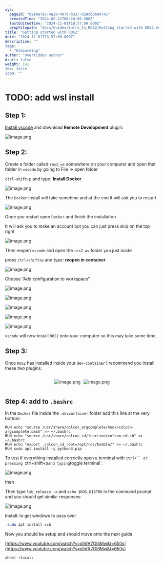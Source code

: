 ```yaml
---
sys:
  pageId: "89e0a78c-4e2b-4070-b327-d28cb0694742"
  createdTime: "2024-08-21T00:24:00.000Z"
  lastEditedTime: "2024-11-01T18:57:00.000Z"
  propFilepath: "docs/Guides/intro_to_ROS2/Getting started with ROS2.md"
title: "Getting started with ROS2"
date: "2024-11-01T18:57:00.000Z"
description: ""
tags:
  - "Onboarding"
author: "Overridden author"
draft: false
weight: 141
toc: false
icon: ""
---
```


# TODO: add wsl install

## Step 1:

[Install vscode](https://code.visualstudio.com/download) and download **Remote Development** plugin:

![image.png](https://prod-files-secure.s3.us-west-2.amazonaws.com/d518164a-d88e-44d1-a4ee-3adb3bd8bce0/efb52993-1881-4a40-b95e-6f020334f022/image.png?X-Amz-Algorithm=AWS4-HMAC-SHA256&X-Amz-Content-Sha256=UNSIGNED-PAYLOAD&X-Amz-Credential=ASIAZI2LB466XUSNHK23%2F20250427%2Fus-west-2%2Fs3%2Faws4_request&X-Amz-Date=20250427T100747Z&X-Amz-Expires=3600&X-Amz-Security-Token=IQoJb3JpZ2luX2VjEL3%2F%2F%2F%2F%2F%2F%2F%2F%2F%2FwEaCXVzLXdlc3QtMiJHMEUCIQC%2FzUMXky3w%2FBpXTUQaYjh6cHGOmPGR697cuZECR9PMOwIgTKy0G5dWmOhqF0Rf4h2axB1gtxhB8T31mNLoQAwAx8Yq%2FwMIVhAAGgw2Mzc0MjMxODM4MDUiDBFf0vRVCoO3a01gzCrcAxm76UR6ZbnyazVvv%2F2OZNMUqhS9Wmw5NC4s%2BPcp1JIm1E1iCb92UJDZSyYEB69KuXmBzbLbNAQjt%2FH01fk7V7XfjE3Uw8FD1yATV3IdRpp%2BOb8U%2FTBprvtJgmSvJzjXl%2BMnRyvRq4kEPVALGPRaTV76dmrleX%2F6q9JruG8I2%2FFEV4NydWnWk39MXd9R6XNaNP5AwqgIg7KoFNR1mmo8cFZAKRTaS2mmw8VQYsrihJvbrJ8WegH6MP91PdQPoYIsZXdt4%2BUX3TqT%2BF2OMQohSeyMxB5EdnrRv1kz958jWpJiXLYPp3bpXDp8nSSluVtVAM8wL%2F0Pc45hjnmi3d7Vp34EO%2FIHCqmL4CiDdeHs%2BR6GEH2F47E2zg0JDTjJSQsRUtg8ZeOjH7dOqvpVCCTxDr5aIM4%2BuHfZN9WWRBgPADt2uLjm7NSe8XX%2BEoa4hLg7qZPITJV8rzndxEkyqIUlN8ZwbMkRa2rKu4Wei6ezGKWAh04c0quo9iecuBf3oH%2BZwCyHHjf06XH3pW4x8yzWgK89fQ9ygFfhajKeqIC7L8uRnN3%2Fws50c75yC528dpB6L75YgLnlqs3fguKU4KajAA4aBFcO0U4PzPs8kxBeBBOIxtI0QMrOUXIZutAmMIbttsAGOqUBZrCmuE2QLDJxTU2L4%2Fs0LBwQwOwXsPZ%2FFuqiuoj2b90GcfwdppD9YjYZSz8DxJ%2B08seQDAo2FIRjamisH3p7HDUBkWWIgwE9E4BF%2Bleba4maiPSknHAS17OissAupWYb8aXe6g9oyNCgKSazDB%2FjBDPawC%2BqgnN5yNPJ6p%2F%2BVwbS8QjlwFYf5C%2B7sBtWfrV8xGlSs7oxO5ndqLKDquUkGZQ7RTje&X-Amz-Signature=e39503d183ee7474a34972e5fd735016f9681e89eecf965100f6657264442e6b&X-Amz-SignedHeaders=host&x-id=GetObject)

## Step 2:

Create a folder called `ros2_ws` somewhere on your computer and open that folder in `vscode` by going to File → open folder 

`ctrl+shift+p` and type: **Install Docker**

![image.png](https://prod-files-secure.s3.us-west-2.amazonaws.com/d518164a-d88e-44d1-a4ee-3adb3bd8bce0/2269dc0e-1cd5-47ff-bceb-c04ad9b2eab0/image.png?X-Amz-Algorithm=AWS4-HMAC-SHA256&X-Amz-Content-Sha256=UNSIGNED-PAYLOAD&X-Amz-Credential=ASIAZI2LB466XUSNHK23%2F20250427%2Fus-west-2%2Fs3%2Faws4_request&X-Amz-Date=20250427T100747Z&X-Amz-Expires=3600&X-Amz-Security-Token=IQoJb3JpZ2luX2VjEL3%2F%2F%2F%2F%2F%2F%2F%2F%2F%2FwEaCXVzLXdlc3QtMiJHMEUCIQC%2FzUMXky3w%2FBpXTUQaYjh6cHGOmPGR697cuZECR9PMOwIgTKy0G5dWmOhqF0Rf4h2axB1gtxhB8T31mNLoQAwAx8Yq%2FwMIVhAAGgw2Mzc0MjMxODM4MDUiDBFf0vRVCoO3a01gzCrcAxm76UR6ZbnyazVvv%2F2OZNMUqhS9Wmw5NC4s%2BPcp1JIm1E1iCb92UJDZSyYEB69KuXmBzbLbNAQjt%2FH01fk7V7XfjE3Uw8FD1yATV3IdRpp%2BOb8U%2FTBprvtJgmSvJzjXl%2BMnRyvRq4kEPVALGPRaTV76dmrleX%2F6q9JruG8I2%2FFEV4NydWnWk39MXd9R6XNaNP5AwqgIg7KoFNR1mmo8cFZAKRTaS2mmw8VQYsrihJvbrJ8WegH6MP91PdQPoYIsZXdt4%2BUX3TqT%2BF2OMQohSeyMxB5EdnrRv1kz958jWpJiXLYPp3bpXDp8nSSluVtVAM8wL%2F0Pc45hjnmi3d7Vp34EO%2FIHCqmL4CiDdeHs%2BR6GEH2F47E2zg0JDTjJSQsRUtg8ZeOjH7dOqvpVCCTxDr5aIM4%2BuHfZN9WWRBgPADt2uLjm7NSe8XX%2BEoa4hLg7qZPITJV8rzndxEkyqIUlN8ZwbMkRa2rKu4Wei6ezGKWAh04c0quo9iecuBf3oH%2BZwCyHHjf06XH3pW4x8yzWgK89fQ9ygFfhajKeqIC7L8uRnN3%2Fws50c75yC528dpB6L75YgLnlqs3fguKU4KajAA4aBFcO0U4PzPs8kxBeBBOIxtI0QMrOUXIZutAmMIbttsAGOqUBZrCmuE2QLDJxTU2L4%2Fs0LBwQwOwXsPZ%2FFuqiuoj2b90GcfwdppD9YjYZSz8DxJ%2B08seQDAo2FIRjamisH3p7HDUBkWWIgwE9E4BF%2Bleba4maiPSknHAS17OissAupWYb8aXe6g9oyNCgKSazDB%2FjBDPawC%2BqgnN5yNPJ6p%2F%2BVwbS8QjlwFYf5C%2B7sBtWfrV8xGlSs7oxO5ndqLKDquUkGZQ7RTje&X-Amz-Signature=8e3ad0ff7b9e91b1033c525a0f947c8c772e1b2d7aaad71e2235b07874270ec4&X-Amz-SignedHeaders=host&x-id=GetObject)

The `Docker` install will take sometime and at the end it will ask you to restart

![image.png](https://prod-files-secure.s3.us-west-2.amazonaws.com/d518164a-d88e-44d1-a4ee-3adb3bd8bce0/ed233f78-be33-4b1f-b89c-9c346c0e961e/image.png?X-Amz-Algorithm=AWS4-HMAC-SHA256&X-Amz-Content-Sha256=UNSIGNED-PAYLOAD&X-Amz-Credential=ASIAZI2LB466XUSNHK23%2F20250427%2Fus-west-2%2Fs3%2Faws4_request&X-Amz-Date=20250427T100747Z&X-Amz-Expires=3600&X-Amz-Security-Token=IQoJb3JpZ2luX2VjEL3%2F%2F%2F%2F%2F%2F%2F%2F%2F%2FwEaCXVzLXdlc3QtMiJHMEUCIQC%2FzUMXky3w%2FBpXTUQaYjh6cHGOmPGR697cuZECR9PMOwIgTKy0G5dWmOhqF0Rf4h2axB1gtxhB8T31mNLoQAwAx8Yq%2FwMIVhAAGgw2Mzc0MjMxODM4MDUiDBFf0vRVCoO3a01gzCrcAxm76UR6ZbnyazVvv%2F2OZNMUqhS9Wmw5NC4s%2BPcp1JIm1E1iCb92UJDZSyYEB69KuXmBzbLbNAQjt%2FH01fk7V7XfjE3Uw8FD1yATV3IdRpp%2BOb8U%2FTBprvtJgmSvJzjXl%2BMnRyvRq4kEPVALGPRaTV76dmrleX%2F6q9JruG8I2%2FFEV4NydWnWk39MXd9R6XNaNP5AwqgIg7KoFNR1mmo8cFZAKRTaS2mmw8VQYsrihJvbrJ8WegH6MP91PdQPoYIsZXdt4%2BUX3TqT%2BF2OMQohSeyMxB5EdnrRv1kz958jWpJiXLYPp3bpXDp8nSSluVtVAM8wL%2F0Pc45hjnmi3d7Vp34EO%2FIHCqmL4CiDdeHs%2BR6GEH2F47E2zg0JDTjJSQsRUtg8ZeOjH7dOqvpVCCTxDr5aIM4%2BuHfZN9WWRBgPADt2uLjm7NSe8XX%2BEoa4hLg7qZPITJV8rzndxEkyqIUlN8ZwbMkRa2rKu4Wei6ezGKWAh04c0quo9iecuBf3oH%2BZwCyHHjf06XH3pW4x8yzWgK89fQ9ygFfhajKeqIC7L8uRnN3%2Fws50c75yC528dpB6L75YgLnlqs3fguKU4KajAA4aBFcO0U4PzPs8kxBeBBOIxtI0QMrOUXIZutAmMIbttsAGOqUBZrCmuE2QLDJxTU2L4%2Fs0LBwQwOwXsPZ%2FFuqiuoj2b90GcfwdppD9YjYZSz8DxJ%2B08seQDAo2FIRjamisH3p7HDUBkWWIgwE9E4BF%2Bleba4maiPSknHAS17OissAupWYb8aXe6g9oyNCgKSazDB%2FjBDPawC%2BqgnN5yNPJ6p%2F%2BVwbS8QjlwFYf5C%2B7sBtWfrV8xGlSs7oxO5ndqLKDquUkGZQ7RTje&X-Amz-Signature=466fce0065c2f29055db906e1f23f6ef528a2a8488c1869f24784e397daa72e2&X-Amz-SignedHeaders=host&x-id=GetObject)

Once you restart open `Docker` and finish the installation

It will ask you to make an account but you can just press skip on the top right

![image.png](https://prod-files-secure.s3.us-west-2.amazonaws.com/d518164a-d88e-44d1-a4ee-3adb3bd8bce0/21010ad9-1659-4fd9-9f59-9932a09b2a3d/image.png?X-Amz-Algorithm=AWS4-HMAC-SHA256&X-Amz-Content-Sha256=UNSIGNED-PAYLOAD&X-Amz-Credential=ASIAZI2LB466XUSNHK23%2F20250427%2Fus-west-2%2Fs3%2Faws4_request&X-Amz-Date=20250427T100747Z&X-Amz-Expires=3600&X-Amz-Security-Token=IQoJb3JpZ2luX2VjEL3%2F%2F%2F%2F%2F%2F%2F%2F%2F%2FwEaCXVzLXdlc3QtMiJHMEUCIQC%2FzUMXky3w%2FBpXTUQaYjh6cHGOmPGR697cuZECR9PMOwIgTKy0G5dWmOhqF0Rf4h2axB1gtxhB8T31mNLoQAwAx8Yq%2FwMIVhAAGgw2Mzc0MjMxODM4MDUiDBFf0vRVCoO3a01gzCrcAxm76UR6ZbnyazVvv%2F2OZNMUqhS9Wmw5NC4s%2BPcp1JIm1E1iCb92UJDZSyYEB69KuXmBzbLbNAQjt%2FH01fk7V7XfjE3Uw8FD1yATV3IdRpp%2BOb8U%2FTBprvtJgmSvJzjXl%2BMnRyvRq4kEPVALGPRaTV76dmrleX%2F6q9JruG8I2%2FFEV4NydWnWk39MXd9R6XNaNP5AwqgIg7KoFNR1mmo8cFZAKRTaS2mmw8VQYsrihJvbrJ8WegH6MP91PdQPoYIsZXdt4%2BUX3TqT%2BF2OMQohSeyMxB5EdnrRv1kz958jWpJiXLYPp3bpXDp8nSSluVtVAM8wL%2F0Pc45hjnmi3d7Vp34EO%2FIHCqmL4CiDdeHs%2BR6GEH2F47E2zg0JDTjJSQsRUtg8ZeOjH7dOqvpVCCTxDr5aIM4%2BuHfZN9WWRBgPADt2uLjm7NSe8XX%2BEoa4hLg7qZPITJV8rzndxEkyqIUlN8ZwbMkRa2rKu4Wei6ezGKWAh04c0quo9iecuBf3oH%2BZwCyHHjf06XH3pW4x8yzWgK89fQ9ygFfhajKeqIC7L8uRnN3%2Fws50c75yC528dpB6L75YgLnlqs3fguKU4KajAA4aBFcO0U4PzPs8kxBeBBOIxtI0QMrOUXIZutAmMIbttsAGOqUBZrCmuE2QLDJxTU2L4%2Fs0LBwQwOwXsPZ%2FFuqiuoj2b90GcfwdppD9YjYZSz8DxJ%2B08seQDAo2FIRjamisH3p7HDUBkWWIgwE9E4BF%2Bleba4maiPSknHAS17OissAupWYb8aXe6g9oyNCgKSazDB%2FjBDPawC%2BqgnN5yNPJ6p%2F%2BVwbS8QjlwFYf5C%2B7sBtWfrV8xGlSs7oxO5ndqLKDquUkGZQ7RTje&X-Amz-Signature=27169159edc43af56b59b7235af287cad3f6677355431943e3e8a328fde2aca7&X-Amz-SignedHeaders=host&x-id=GetObject)

Then reopen `vscode` and open the `ros2_ws` folder you just made

press `ctrl+shift+p` and type: **reopen in container**

![image.png](https://prod-files-secure.s3.us-west-2.amazonaws.com/d518164a-d88e-44d1-a4ee-3adb3bd8bce0/4e93b8c2-41ad-488c-8095-c74205196118/image.png?X-Amz-Algorithm=AWS4-HMAC-SHA256&X-Amz-Content-Sha256=UNSIGNED-PAYLOAD&X-Amz-Credential=ASIAZI2LB466XUSNHK23%2F20250427%2Fus-west-2%2Fs3%2Faws4_request&X-Amz-Date=20250427T100747Z&X-Amz-Expires=3600&X-Amz-Security-Token=IQoJb3JpZ2luX2VjEL3%2F%2F%2F%2F%2F%2F%2F%2F%2F%2FwEaCXVzLXdlc3QtMiJHMEUCIQC%2FzUMXky3w%2FBpXTUQaYjh6cHGOmPGR697cuZECR9PMOwIgTKy0G5dWmOhqF0Rf4h2axB1gtxhB8T31mNLoQAwAx8Yq%2FwMIVhAAGgw2Mzc0MjMxODM4MDUiDBFf0vRVCoO3a01gzCrcAxm76UR6ZbnyazVvv%2F2OZNMUqhS9Wmw5NC4s%2BPcp1JIm1E1iCb92UJDZSyYEB69KuXmBzbLbNAQjt%2FH01fk7V7XfjE3Uw8FD1yATV3IdRpp%2BOb8U%2FTBprvtJgmSvJzjXl%2BMnRyvRq4kEPVALGPRaTV76dmrleX%2F6q9JruG8I2%2FFEV4NydWnWk39MXd9R6XNaNP5AwqgIg7KoFNR1mmo8cFZAKRTaS2mmw8VQYsrihJvbrJ8WegH6MP91PdQPoYIsZXdt4%2BUX3TqT%2BF2OMQohSeyMxB5EdnrRv1kz958jWpJiXLYPp3bpXDp8nSSluVtVAM8wL%2F0Pc45hjnmi3d7Vp34EO%2FIHCqmL4CiDdeHs%2BR6GEH2F47E2zg0JDTjJSQsRUtg8ZeOjH7dOqvpVCCTxDr5aIM4%2BuHfZN9WWRBgPADt2uLjm7NSe8XX%2BEoa4hLg7qZPITJV8rzndxEkyqIUlN8ZwbMkRa2rKu4Wei6ezGKWAh04c0quo9iecuBf3oH%2BZwCyHHjf06XH3pW4x8yzWgK89fQ9ygFfhajKeqIC7L8uRnN3%2Fws50c75yC528dpB6L75YgLnlqs3fguKU4KajAA4aBFcO0U4PzPs8kxBeBBOIxtI0QMrOUXIZutAmMIbttsAGOqUBZrCmuE2QLDJxTU2L4%2Fs0LBwQwOwXsPZ%2FFuqiuoj2b90GcfwdppD9YjYZSz8DxJ%2B08seQDAo2FIRjamisH3p7HDUBkWWIgwE9E4BF%2Bleba4maiPSknHAS17OissAupWYb8aXe6g9oyNCgKSazDB%2FjBDPawC%2BqgnN5yNPJ6p%2F%2BVwbS8QjlwFYf5C%2B7sBtWfrV8xGlSs7oxO5ndqLKDquUkGZQ7RTje&X-Amz-Signature=d1fee9f529d74ec8af34c69d5423100364daf277faa6a8fc23bd194620e49349&X-Amz-SignedHeaders=host&x-id=GetObject)

Choose “Add configuration to workspace”

![image.png](https://prod-files-secure.s3.us-west-2.amazonaws.com/d518164a-d88e-44d1-a4ee-3adb3bd8bce0/9560b282-5060-4989-ba37-97e7b2c22476/image.png?X-Amz-Algorithm=AWS4-HMAC-SHA256&X-Amz-Content-Sha256=UNSIGNED-PAYLOAD&X-Amz-Credential=ASIAZI2LB466XUSNHK23%2F20250427%2Fus-west-2%2Fs3%2Faws4_request&X-Amz-Date=20250427T100747Z&X-Amz-Expires=3600&X-Amz-Security-Token=IQoJb3JpZ2luX2VjEL3%2F%2F%2F%2F%2F%2F%2F%2F%2F%2FwEaCXVzLXdlc3QtMiJHMEUCIQC%2FzUMXky3w%2FBpXTUQaYjh6cHGOmPGR697cuZECR9PMOwIgTKy0G5dWmOhqF0Rf4h2axB1gtxhB8T31mNLoQAwAx8Yq%2FwMIVhAAGgw2Mzc0MjMxODM4MDUiDBFf0vRVCoO3a01gzCrcAxm76UR6ZbnyazVvv%2F2OZNMUqhS9Wmw5NC4s%2BPcp1JIm1E1iCb92UJDZSyYEB69KuXmBzbLbNAQjt%2FH01fk7V7XfjE3Uw8FD1yATV3IdRpp%2BOb8U%2FTBprvtJgmSvJzjXl%2BMnRyvRq4kEPVALGPRaTV76dmrleX%2F6q9JruG8I2%2FFEV4NydWnWk39MXd9R6XNaNP5AwqgIg7KoFNR1mmo8cFZAKRTaS2mmw8VQYsrihJvbrJ8WegH6MP91PdQPoYIsZXdt4%2BUX3TqT%2BF2OMQohSeyMxB5EdnrRv1kz958jWpJiXLYPp3bpXDp8nSSluVtVAM8wL%2F0Pc45hjnmi3d7Vp34EO%2FIHCqmL4CiDdeHs%2BR6GEH2F47E2zg0JDTjJSQsRUtg8ZeOjH7dOqvpVCCTxDr5aIM4%2BuHfZN9WWRBgPADt2uLjm7NSe8XX%2BEoa4hLg7qZPITJV8rzndxEkyqIUlN8ZwbMkRa2rKu4Wei6ezGKWAh04c0quo9iecuBf3oH%2BZwCyHHjf06XH3pW4x8yzWgK89fQ9ygFfhajKeqIC7L8uRnN3%2Fws50c75yC528dpB6L75YgLnlqs3fguKU4KajAA4aBFcO0U4PzPs8kxBeBBOIxtI0QMrOUXIZutAmMIbttsAGOqUBZrCmuE2QLDJxTU2L4%2Fs0LBwQwOwXsPZ%2FFuqiuoj2b90GcfwdppD9YjYZSz8DxJ%2B08seQDAo2FIRjamisH3p7HDUBkWWIgwE9E4BF%2Bleba4maiPSknHAS17OissAupWYb8aXe6g9oyNCgKSazDB%2FjBDPawC%2BqgnN5yNPJ6p%2F%2BVwbS8QjlwFYf5C%2B7sBtWfrV8xGlSs7oxO5ndqLKDquUkGZQ7RTje&X-Amz-Signature=dc648c42a50ec55163b9d554f7c25fcd1ecba99eb8867a7472a2d344d73a8f5e&X-Amz-SignedHeaders=host&x-id=GetObject)

![image.png](https://prod-files-secure.s3.us-west-2.amazonaws.com/d518164a-d88e-44d1-a4ee-3adb3bd8bce0/2ee63f81-886b-48e8-a553-dc6e5eac99e4/image.png?X-Amz-Algorithm=AWS4-HMAC-SHA256&X-Amz-Content-Sha256=UNSIGNED-PAYLOAD&X-Amz-Credential=ASIAZI2LB466XUSNHK23%2F20250427%2Fus-west-2%2Fs3%2Faws4_request&X-Amz-Date=20250427T100747Z&X-Amz-Expires=3600&X-Amz-Security-Token=IQoJb3JpZ2luX2VjEL3%2F%2F%2F%2F%2F%2F%2F%2F%2F%2FwEaCXVzLXdlc3QtMiJHMEUCIQC%2FzUMXky3w%2FBpXTUQaYjh6cHGOmPGR697cuZECR9PMOwIgTKy0G5dWmOhqF0Rf4h2axB1gtxhB8T31mNLoQAwAx8Yq%2FwMIVhAAGgw2Mzc0MjMxODM4MDUiDBFf0vRVCoO3a01gzCrcAxm76UR6ZbnyazVvv%2F2OZNMUqhS9Wmw5NC4s%2BPcp1JIm1E1iCb92UJDZSyYEB69KuXmBzbLbNAQjt%2FH01fk7V7XfjE3Uw8FD1yATV3IdRpp%2BOb8U%2FTBprvtJgmSvJzjXl%2BMnRyvRq4kEPVALGPRaTV76dmrleX%2F6q9JruG8I2%2FFEV4NydWnWk39MXd9R6XNaNP5AwqgIg7KoFNR1mmo8cFZAKRTaS2mmw8VQYsrihJvbrJ8WegH6MP91PdQPoYIsZXdt4%2BUX3TqT%2BF2OMQohSeyMxB5EdnrRv1kz958jWpJiXLYPp3bpXDp8nSSluVtVAM8wL%2F0Pc45hjnmi3d7Vp34EO%2FIHCqmL4CiDdeHs%2BR6GEH2F47E2zg0JDTjJSQsRUtg8ZeOjH7dOqvpVCCTxDr5aIM4%2BuHfZN9WWRBgPADt2uLjm7NSe8XX%2BEoa4hLg7qZPITJV8rzndxEkyqIUlN8ZwbMkRa2rKu4Wei6ezGKWAh04c0quo9iecuBf3oH%2BZwCyHHjf06XH3pW4x8yzWgK89fQ9ygFfhajKeqIC7L8uRnN3%2Fws50c75yC528dpB6L75YgLnlqs3fguKU4KajAA4aBFcO0U4PzPs8kxBeBBOIxtI0QMrOUXIZutAmMIbttsAGOqUBZrCmuE2QLDJxTU2L4%2Fs0LBwQwOwXsPZ%2FFuqiuoj2b90GcfwdppD9YjYZSz8DxJ%2B08seQDAo2FIRjamisH3p7HDUBkWWIgwE9E4BF%2Bleba4maiPSknHAS17OissAupWYb8aXe6g9oyNCgKSazDB%2FjBDPawC%2BqgnN5yNPJ6p%2F%2BVwbS8QjlwFYf5C%2B7sBtWfrV8xGlSs7oxO5ndqLKDquUkGZQ7RTje&X-Amz-Signature=8edbdb748025938eb9448658b593028dc9b7ef6548caec5e1cd7fd260e6135d9&X-Amz-SignedHeaders=host&x-id=GetObject)

![image.png](https://prod-files-secure.s3.us-west-2.amazonaws.com/d518164a-d88e-44d1-a4ee-3adb3bd8bce0/ae1580b2-b048-407e-aed9-b584224a7a04/image.png?X-Amz-Algorithm=AWS4-HMAC-SHA256&X-Amz-Content-Sha256=UNSIGNED-PAYLOAD&X-Amz-Credential=ASIAZI2LB466XUSNHK23%2F20250427%2Fus-west-2%2Fs3%2Faws4_request&X-Amz-Date=20250427T100747Z&X-Amz-Expires=3600&X-Amz-Security-Token=IQoJb3JpZ2luX2VjEL3%2F%2F%2F%2F%2F%2F%2F%2F%2F%2FwEaCXVzLXdlc3QtMiJHMEUCIQC%2FzUMXky3w%2FBpXTUQaYjh6cHGOmPGR697cuZECR9PMOwIgTKy0G5dWmOhqF0Rf4h2axB1gtxhB8T31mNLoQAwAx8Yq%2FwMIVhAAGgw2Mzc0MjMxODM4MDUiDBFf0vRVCoO3a01gzCrcAxm76UR6ZbnyazVvv%2F2OZNMUqhS9Wmw5NC4s%2BPcp1JIm1E1iCb92UJDZSyYEB69KuXmBzbLbNAQjt%2FH01fk7V7XfjE3Uw8FD1yATV3IdRpp%2BOb8U%2FTBprvtJgmSvJzjXl%2BMnRyvRq4kEPVALGPRaTV76dmrleX%2F6q9JruG8I2%2FFEV4NydWnWk39MXd9R6XNaNP5AwqgIg7KoFNR1mmo8cFZAKRTaS2mmw8VQYsrihJvbrJ8WegH6MP91PdQPoYIsZXdt4%2BUX3TqT%2BF2OMQohSeyMxB5EdnrRv1kz958jWpJiXLYPp3bpXDp8nSSluVtVAM8wL%2F0Pc45hjnmi3d7Vp34EO%2FIHCqmL4CiDdeHs%2BR6GEH2F47E2zg0JDTjJSQsRUtg8ZeOjH7dOqvpVCCTxDr5aIM4%2BuHfZN9WWRBgPADt2uLjm7NSe8XX%2BEoa4hLg7qZPITJV8rzndxEkyqIUlN8ZwbMkRa2rKu4Wei6ezGKWAh04c0quo9iecuBf3oH%2BZwCyHHjf06XH3pW4x8yzWgK89fQ9ygFfhajKeqIC7L8uRnN3%2Fws50c75yC528dpB6L75YgLnlqs3fguKU4KajAA4aBFcO0U4PzPs8kxBeBBOIxtI0QMrOUXIZutAmMIbttsAGOqUBZrCmuE2QLDJxTU2L4%2Fs0LBwQwOwXsPZ%2FFuqiuoj2b90GcfwdppD9YjYZSz8DxJ%2B08seQDAo2FIRjamisH3p7HDUBkWWIgwE9E4BF%2Bleba4maiPSknHAS17OissAupWYb8aXe6g9oyNCgKSazDB%2FjBDPawC%2BqgnN5yNPJ6p%2F%2BVwbS8QjlwFYf5C%2B7sBtWfrV8xGlSs7oxO5ndqLKDquUkGZQ7RTje&X-Amz-Signature=9cde070cefd5c2ff7e91aacc923f7da0e692a0ba0c5ac3a69955e092a5289668&X-Amz-SignedHeaders=host&x-id=GetObject)

![image.png](https://prod-files-secure.s3.us-west-2.amazonaws.com/d518164a-d88e-44d1-a4ee-3adb3bd8bce0/53255b28-f75e-430f-b9e3-c0ac8577e42b/image.png?X-Amz-Algorithm=AWS4-HMAC-SHA256&X-Amz-Content-Sha256=UNSIGNED-PAYLOAD&X-Amz-Credential=ASIAZI2LB466XUSNHK23%2F20250427%2Fus-west-2%2Fs3%2Faws4_request&X-Amz-Date=20250427T100747Z&X-Amz-Expires=3600&X-Amz-Security-Token=IQoJb3JpZ2luX2VjEL3%2F%2F%2F%2F%2F%2F%2F%2F%2F%2FwEaCXVzLXdlc3QtMiJHMEUCIQC%2FzUMXky3w%2FBpXTUQaYjh6cHGOmPGR697cuZECR9PMOwIgTKy0G5dWmOhqF0Rf4h2axB1gtxhB8T31mNLoQAwAx8Yq%2FwMIVhAAGgw2Mzc0MjMxODM4MDUiDBFf0vRVCoO3a01gzCrcAxm76UR6ZbnyazVvv%2F2OZNMUqhS9Wmw5NC4s%2BPcp1JIm1E1iCb92UJDZSyYEB69KuXmBzbLbNAQjt%2FH01fk7V7XfjE3Uw8FD1yATV3IdRpp%2BOb8U%2FTBprvtJgmSvJzjXl%2BMnRyvRq4kEPVALGPRaTV76dmrleX%2F6q9JruG8I2%2FFEV4NydWnWk39MXd9R6XNaNP5AwqgIg7KoFNR1mmo8cFZAKRTaS2mmw8VQYsrihJvbrJ8WegH6MP91PdQPoYIsZXdt4%2BUX3TqT%2BF2OMQohSeyMxB5EdnrRv1kz958jWpJiXLYPp3bpXDp8nSSluVtVAM8wL%2F0Pc45hjnmi3d7Vp34EO%2FIHCqmL4CiDdeHs%2BR6GEH2F47E2zg0JDTjJSQsRUtg8ZeOjH7dOqvpVCCTxDr5aIM4%2BuHfZN9WWRBgPADt2uLjm7NSe8XX%2BEoa4hLg7qZPITJV8rzndxEkyqIUlN8ZwbMkRa2rKu4Wei6ezGKWAh04c0quo9iecuBf3oH%2BZwCyHHjf06XH3pW4x8yzWgK89fQ9ygFfhajKeqIC7L8uRnN3%2Fws50c75yC528dpB6L75YgLnlqs3fguKU4KajAA4aBFcO0U4PzPs8kxBeBBOIxtI0QMrOUXIZutAmMIbttsAGOqUBZrCmuE2QLDJxTU2L4%2Fs0LBwQwOwXsPZ%2FFuqiuoj2b90GcfwdppD9YjYZSz8DxJ%2B08seQDAo2FIRjamisH3p7HDUBkWWIgwE9E4BF%2Bleba4maiPSknHAS17OissAupWYb8aXe6g9oyNCgKSazDB%2FjBDPawC%2BqgnN5yNPJ6p%2F%2BVwbS8QjlwFYf5C%2B7sBtWfrV8xGlSs7oxO5ndqLKDquUkGZQ7RTje&X-Amz-Signature=ec6634c36127b55ee9eb6e5390d6e9fcd88d770e818c1ad9a328e54471a1eb5f&X-Amz-SignedHeaders=host&x-id=GetObject)

![image.png](https://prod-files-secure.s3.us-west-2.amazonaws.com/d518164a-d88e-44d1-a4ee-3adb3bd8bce0/7c562767-5af9-4ffb-97d1-327bcdf4ee00/image.png?X-Amz-Algorithm=AWS4-HMAC-SHA256&X-Amz-Content-Sha256=UNSIGNED-PAYLOAD&X-Amz-Credential=ASIAZI2LB466XUSNHK23%2F20250427%2Fus-west-2%2Fs3%2Faws4_request&X-Amz-Date=20250427T100747Z&X-Amz-Expires=3600&X-Amz-Security-Token=IQoJb3JpZ2luX2VjEL3%2F%2F%2F%2F%2F%2F%2F%2F%2F%2FwEaCXVzLXdlc3QtMiJHMEUCIQC%2FzUMXky3w%2FBpXTUQaYjh6cHGOmPGR697cuZECR9PMOwIgTKy0G5dWmOhqF0Rf4h2axB1gtxhB8T31mNLoQAwAx8Yq%2FwMIVhAAGgw2Mzc0MjMxODM4MDUiDBFf0vRVCoO3a01gzCrcAxm76UR6ZbnyazVvv%2F2OZNMUqhS9Wmw5NC4s%2BPcp1JIm1E1iCb92UJDZSyYEB69KuXmBzbLbNAQjt%2FH01fk7V7XfjE3Uw8FD1yATV3IdRpp%2BOb8U%2FTBprvtJgmSvJzjXl%2BMnRyvRq4kEPVALGPRaTV76dmrleX%2F6q9JruG8I2%2FFEV4NydWnWk39MXd9R6XNaNP5AwqgIg7KoFNR1mmo8cFZAKRTaS2mmw8VQYsrihJvbrJ8WegH6MP91PdQPoYIsZXdt4%2BUX3TqT%2BF2OMQohSeyMxB5EdnrRv1kz958jWpJiXLYPp3bpXDp8nSSluVtVAM8wL%2F0Pc45hjnmi3d7Vp34EO%2FIHCqmL4CiDdeHs%2BR6GEH2F47E2zg0JDTjJSQsRUtg8ZeOjH7dOqvpVCCTxDr5aIM4%2BuHfZN9WWRBgPADt2uLjm7NSe8XX%2BEoa4hLg7qZPITJV8rzndxEkyqIUlN8ZwbMkRa2rKu4Wei6ezGKWAh04c0quo9iecuBf3oH%2BZwCyHHjf06XH3pW4x8yzWgK89fQ9ygFfhajKeqIC7L8uRnN3%2Fws50c75yC528dpB6L75YgLnlqs3fguKU4KajAA4aBFcO0U4PzPs8kxBeBBOIxtI0QMrOUXIZutAmMIbttsAGOqUBZrCmuE2QLDJxTU2L4%2Fs0LBwQwOwXsPZ%2FFuqiuoj2b90GcfwdppD9YjYZSz8DxJ%2B08seQDAo2FIRjamisH3p7HDUBkWWIgwE9E4BF%2Bleba4maiPSknHAS17OissAupWYb8aXe6g9oyNCgKSazDB%2FjBDPawC%2BqgnN5yNPJ6p%2F%2BVwbS8QjlwFYf5C%2B7sBtWfrV8xGlSs7oxO5ndqLKDquUkGZQ7RTje&X-Amz-Signature=e0f4e742ec42e7bc5e616506f71323aa230a697a69d47cc170a46c304bc0ea9f&X-Amz-SignedHeaders=host&x-id=GetObject)

`vscode` will now install `ROS2` onto your computer so this may take some time.

## Step 3:

Once `ROS2` has installed inside your `dev-container` I recommend you install these two plugins:

<div style="display: flex;flex-direction: row; column-gap:10px; max-width: 630px;justify-content: center;">
<div>

![image.png](https://prod-files-secure.s3.us-west-2.amazonaws.com/d518164a-d88e-44d1-a4ee-3adb3bd8bce0/3fc3d550-5a54-4ba1-ba6b-faa01cdb7369/image.png?X-Amz-Algorithm=AWS4-HMAC-SHA256&X-Amz-Content-Sha256=UNSIGNED-PAYLOAD&X-Amz-Credential=ASIAZI2LB466ULGL7OUL%2F20250427%2Fus-west-2%2Fs3%2Faws4_request&X-Amz-Date=20250427T100756Z&X-Amz-Expires=3600&X-Amz-Security-Token=IQoJb3JpZ2luX2VjEMH%2F%2F%2F%2F%2F%2F%2F%2F%2F%2FwEaCXVzLXdlc3QtMiJGMEQCIHAAldJ%2F%2B8PYoWCRVQy3oe83IZu0m8HkHViUcNFsHyISAiASQkLJEsBzllM09xWQvnlqhrKB%2BBe2szXb1C7WNwWtNyr%2FAwhaEAAaDDYzNzQyMzE4MzgwNSIMfU1LDD%2Fxtie3nJReKtwDxiEqWmmiInQBIl1o1fgbPDg3PaDQAA6h0eqcfa9hAcDbfq%2B6SjuD%2FzkBvyqfic0c4CFB4CStdstvAO9tCdN%2FR9IKoGYsTiLp8xX1oR134y%2FwucWz2eLJ6qUSyMjJYnrnCrBSK4knx3ntaAqQT5s%2BJx6B2IISvJcyyKBmDZF2%2BUPXng4WBkk2I4qAttXSdKDztp%2FH%2Fv2UritlsoYuHd7Gq7zlwt%2B0E95wZHQvwRcXrNzWBXTixSHhSbDfNNKO9FF9kZFhhK3qoz5Skh2%2BINOFfbbE6LW%2BOFOhnjhLDB0Ig2Ad9wt2JNFAB0h0jmz1HcRDirm546CNR4ZzNwJTgdfByPFDv7RYHC3HbEC5ZNbpaVmGheDbhDJLvd5Nv2tzKUigKyYift4K39T%2FIUvoF7lrzoRKipWHKD76MyYjgRwDa2ltNNoFogqKTz42GcfYUCPhDVQcANHf%2BOUdw%2BTBpMUonH1jVYOFyqw1cccRcYMR8edZxftJEb6JfIL%2FsnWiR%2FN1AohIBI2gO%2BPkA5IGAnuhGNGnZUGiZsbkq2KnBNdtzFKCWENK9SYFVnRN4c0k0r4FtV2iUickod0KD%2F7qrrNa9hnpQvmTTsmbg3rAQgZK4V2egNRavQd8CXTMlrowg%2Be3wAY6pgHBW%2Bc3NuNaaIBFyvijl4UgoQ6gcG31BNcsCvx%2FYVXyrxVTb34jJlyrRAe95MKIEBaUC%2FOeVsTsvX09CFLD13i7Pg6JBH9YaBL6pmQlvzw3wrY2oic72A0c6pc%2B3wHBIeK0Wg1UqZW4XxOtGDXw8mSsGEz%2BteEQ3Za2yrwfuFTwpKqELAF0A7lOL81wn3Q7Tyabs1lW6tBu3hdX%2BQ22XKZNc%2FzdxjYo&X-Amz-Signature=35127e49d3d8168d10481200ce4fe29aff44eca74584162c3ccb452141bb4416&X-Amz-SignedHeaders=host&x-id=GetObject)

</div>
<div>

![image.png](https://prod-files-secure.s3.us-west-2.amazonaws.com/d518164a-d88e-44d1-a4ee-3adb3bd8bce0/d994cc66-13c2-4093-a5a3-f84cf4601a82/image.png?X-Amz-Algorithm=AWS4-HMAC-SHA256&X-Amz-Content-Sha256=UNSIGNED-PAYLOAD&X-Amz-Credential=ASIAZI2LB466XHCJNUCJ%2F20250427%2Fus-west-2%2Fs3%2Faws4_request&X-Amz-Date=20250427T100756Z&X-Amz-Expires=3600&X-Amz-Security-Token=IQoJb3JpZ2luX2VjEMD%2F%2F%2F%2F%2F%2F%2F%2F%2F%2FwEaCXVzLXdlc3QtMiJIMEYCIQD0aI%2BBBZ%2FZ%2B%2BQfYIrn6r3qchCsAYNjMHqQNMSsEbwAaAIhAKrjx%2FGdSA91jKQ02FbKS82hUfA7ojTmz1WCzjTzhBYsKv8DCFkQABoMNjM3NDIzMTgzODA1IgzNBHIb1C9kG1f5lL0q3AOB0Y7jXTupiGubbG8JdkuQxGnf7vSF6%2FFGzMMbKUAJIqD1ivyuzTc3mFqnf4JBspCAim4Z3jhdCzpTVYvnfz8vnvgbbmK2FSgIZHYWHV0ZhMINVnIvU3d1NipZhdLVaauzd9MbLZI9Q%2FUnDCt0iRG8g0Pw9HHDvEnRNtUJBB0mwnJHWoPNt%2BEvR%2BkPk3PPxs2BGur7OF3GAXPD0a%2BRbHi8iVFhnKUD%2Fb7I%2BjEJ%2BmCunH6pgEZccM1LUihGRD1C4n6VTzcXHSXcENKlMjiX3I1xBqgBvyliO3jOc%2BQBJHQPJ53OEHuvaSn802gHvJ5woyMkHeI7ffD0M5%2FwAUIu1iqnQPArD3J6EAXVk2%2BIREGv4mFzfCB0cY5wihUFMAFiqzZmbXtqLkDkn4hJhXsVX8ZXV2iGdGOBvqcc5cAfy1T1PQL3u8cNbfb1%2BtHymiC9VpjJBGcY62Sr5Hvz3W0UMMK2hQHXFzDJQVEMYINN4JeGddJRjwxqdEDqDmD5lW%2B5FmmmgW9%2FfsqYesyqxoQpq4xBUk7OzCj8YcprLFoMPR2YW%2FBWR%2B0pn3x6z9pFViuWPP0eqnxZzH0O12aGESFY%2Bnyw0uIjQQQiito5vfR6Owfusir%2FVa6NlTHEJoS2dDCozLfABjqkAWDuooVjDxK69Q2Fx9vS7%2Bx3CnGr8xgb2m840j%2FG8qROibWPzUhyJRmiXMp96sd0ySOfnpBMvYmeCQP%2BOMS1gK3Si0Cit1NFcpstmyUXFTmZK%2BqNCeBro5xQz38ZBBWNCm%2BCLbBdwE8k1%2F7jzBUp1CHd3EHSp329jIi85GDESjXLNWxxA2tT5%2Flsg7JW1jMCP%2Be%2BTCytk1YZyUDzRC7RZ0g0%2BamZ&X-Amz-Signature=d24f57001bd71233c8e311e0ac99115631c3a19fb6a6bcceb1858235c4858a5e&X-Amz-SignedHeaders=host&x-id=GetObject)

</div>
</div>

## Step 4: add to `.bashrc`

In the `Docker` file inside the `.devcontainer` folder add this line at the very bottom: 

```docker
RUN echo "source /usr/share/colcon_argcomplete/hook/colcon-argcomplete.bash" >> ~/.bashrc
RUN echo "source /usr/share/colcon_cd/function/colcon_cd.sh" >> ~/.bashrc
RUN echo "export _colcon_cd_root=/opt/ros/humble/" >> ~/.bashrc
RUN sudo apt install -y python3-pip 
```

To test if everything installed correctly open a terminal with `ctrl+`` or pressing `ctrl+shift+p` and typing `toggle terminal`:

![image.png](https://prod-files-secure.s3.us-west-2.amazonaws.com/d518164a-d88e-44d1-a4ee-3adb3bd8bce0/6a4943d8-b04e-4c02-9a58-775f3384d1a5/image.png?X-Amz-Algorithm=AWS4-HMAC-SHA256&X-Amz-Content-Sha256=UNSIGNED-PAYLOAD&X-Amz-Credential=ASIAZI2LB466XUSNHK23%2F20250427%2Fus-west-2%2Fs3%2Faws4_request&X-Amz-Date=20250427T100747Z&X-Amz-Expires=3600&X-Amz-Security-Token=IQoJb3JpZ2luX2VjEL3%2F%2F%2F%2F%2F%2F%2F%2F%2F%2FwEaCXVzLXdlc3QtMiJHMEUCIQC%2FzUMXky3w%2FBpXTUQaYjh6cHGOmPGR697cuZECR9PMOwIgTKy0G5dWmOhqF0Rf4h2axB1gtxhB8T31mNLoQAwAx8Yq%2FwMIVhAAGgw2Mzc0MjMxODM4MDUiDBFf0vRVCoO3a01gzCrcAxm76UR6ZbnyazVvv%2F2OZNMUqhS9Wmw5NC4s%2BPcp1JIm1E1iCb92UJDZSyYEB69KuXmBzbLbNAQjt%2FH01fk7V7XfjE3Uw8FD1yATV3IdRpp%2BOb8U%2FTBprvtJgmSvJzjXl%2BMnRyvRq4kEPVALGPRaTV76dmrleX%2F6q9JruG8I2%2FFEV4NydWnWk39MXd9R6XNaNP5AwqgIg7KoFNR1mmo8cFZAKRTaS2mmw8VQYsrihJvbrJ8WegH6MP91PdQPoYIsZXdt4%2BUX3TqT%2BF2OMQohSeyMxB5EdnrRv1kz958jWpJiXLYPp3bpXDp8nSSluVtVAM8wL%2F0Pc45hjnmi3d7Vp34EO%2FIHCqmL4CiDdeHs%2BR6GEH2F47E2zg0JDTjJSQsRUtg8ZeOjH7dOqvpVCCTxDr5aIM4%2BuHfZN9WWRBgPADt2uLjm7NSe8XX%2BEoa4hLg7qZPITJV8rzndxEkyqIUlN8ZwbMkRa2rKu4Wei6ezGKWAh04c0quo9iecuBf3oH%2BZwCyHHjf06XH3pW4x8yzWgK89fQ9ygFfhajKeqIC7L8uRnN3%2Fws50c75yC528dpB6L75YgLnlqs3fguKU4KajAA4aBFcO0U4PzPs8kxBeBBOIxtI0QMrOUXIZutAmMIbttsAGOqUBZrCmuE2QLDJxTU2L4%2Fs0LBwQwOwXsPZ%2FFuqiuoj2b90GcfwdppD9YjYZSz8DxJ%2B08seQDAo2FIRjamisH3p7HDUBkWWIgwE9E4BF%2Bleba4maiPSknHAS17OissAupWYb8aXe6g9oyNCgKSazDB%2FjBDPawC%2BqgnN5yNPJ6p%2F%2BVwbS8QjlwFYf5C%2B7sBtWfrV8xGlSs7oxO5ndqLKDquUkGZQ7RTje&X-Amz-Signature=043968bec5fc98a01e1da93e89c8e5018093ffbacf39c2eb3667526e13ab1180&X-Amz-SignedHeaders=host&x-id=GetObject)

then 

Then type `lsb_release -a` and `echo $ROS_DISTRO` in the command prompt and you should get similar responses:

![image.png](https://prod-files-secure.s3.us-west-2.amazonaws.com/d518164a-d88e-44d1-a4ee-3adb3bd8bce0/3e635dec-a805-4e85-8b9e-d000e5b71a4e/image.png?X-Amz-Algorithm=AWS4-HMAC-SHA256&X-Amz-Content-Sha256=UNSIGNED-PAYLOAD&X-Amz-Credential=ASIAZI2LB466XUSNHK23%2F20250427%2Fus-west-2%2Fs3%2Faws4_request&X-Amz-Date=20250427T100747Z&X-Amz-Expires=3600&X-Amz-Security-Token=IQoJb3JpZ2luX2VjEL3%2F%2F%2F%2F%2F%2F%2F%2F%2F%2FwEaCXVzLXdlc3QtMiJHMEUCIQC%2FzUMXky3w%2FBpXTUQaYjh6cHGOmPGR697cuZECR9PMOwIgTKy0G5dWmOhqF0Rf4h2axB1gtxhB8T31mNLoQAwAx8Yq%2FwMIVhAAGgw2Mzc0MjMxODM4MDUiDBFf0vRVCoO3a01gzCrcAxm76UR6ZbnyazVvv%2F2OZNMUqhS9Wmw5NC4s%2BPcp1JIm1E1iCb92UJDZSyYEB69KuXmBzbLbNAQjt%2FH01fk7V7XfjE3Uw8FD1yATV3IdRpp%2BOb8U%2FTBprvtJgmSvJzjXl%2BMnRyvRq4kEPVALGPRaTV76dmrleX%2F6q9JruG8I2%2FFEV4NydWnWk39MXd9R6XNaNP5AwqgIg7KoFNR1mmo8cFZAKRTaS2mmw8VQYsrihJvbrJ8WegH6MP91PdQPoYIsZXdt4%2BUX3TqT%2BF2OMQohSeyMxB5EdnrRv1kz958jWpJiXLYPp3bpXDp8nSSluVtVAM8wL%2F0Pc45hjnmi3d7Vp34EO%2FIHCqmL4CiDdeHs%2BR6GEH2F47E2zg0JDTjJSQsRUtg8ZeOjH7dOqvpVCCTxDr5aIM4%2BuHfZN9WWRBgPADt2uLjm7NSe8XX%2BEoa4hLg7qZPITJV8rzndxEkyqIUlN8ZwbMkRa2rKu4Wei6ezGKWAh04c0quo9iecuBf3oH%2BZwCyHHjf06XH3pW4x8yzWgK89fQ9ygFfhajKeqIC7L8uRnN3%2Fws50c75yC528dpB6L75YgLnlqs3fguKU4KajAA4aBFcO0U4PzPs8kxBeBBOIxtI0QMrOUXIZutAmMIbttsAGOqUBZrCmuE2QLDJxTU2L4%2Fs0LBwQwOwXsPZ%2FFuqiuoj2b90GcfwdppD9YjYZSz8DxJ%2B08seQDAo2FIRjamisH3p7HDUBkWWIgwE9E4BF%2Bleba4maiPSknHAS17OissAupWYb8aXe6g9oyNCgKSazDB%2FjBDPawC%2BqgnN5yNPJ6p%2F%2BVwbS8QjlwFYf5C%2B7sBtWfrV8xGlSs7oxO5ndqLKDquUkGZQ7RTje&X-Amz-Signature=784e80a9e9f149f11b32f144b6e69bd2ce5487411f9bdff597718c681a8e0fcb&X-Amz-SignedHeaders=host&x-id=GetObject)

Install:  to get windows to pass over

```bash
 sudo apt install xcb
```

Now you should be setup and should move onto the next guide 

[https://www.youtube.com/watch?v=dihfA7Ol6Mw&t=650s](https://www.youtube.com/watch?v=dihfA7Ol6Mw&t=650s)

```python
xhost +local:
```
